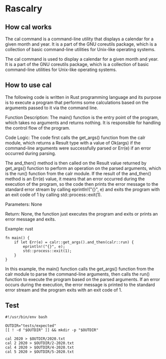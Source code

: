 # Rascalry

## How cal works

The cal command is a command-line utility that displays a calendar for a given month and year. It is a part of the GNU coreutils package, which is a collection of basic command-line utilities for Unix-like operating systems.

The cal command is used to display a calendar for a given month and year. It is a part of the GNU coreutils package, which is a collection of basic command-line utilities for Unix-like operating systems.

## How to use cal


The following code is written in Rust programming language and its purpose is to execute a program that performs some calculations based on the arguments passed to it via the command line.

Function Description:
The main() function is the entry point of the program, which takes no arguments and returns nothing. It is responsible for handling the control flow of the program.

Code Logic:
The code first calls the get_args() function from the calr module, which returns a Result type with a value of Ok(args) if the command-line arguments were successfully parsed or Err(e) if an error occurred during parsing.

The and_then() method is then called on the Result value returned by get_args() function to perform an operation on the parsed arguments, which is the run() function from the calr module. If the result of the and_then() method is an Err(e) value, it means that an error occurred during the execution of the program, so the code then prints the error message to the standard error stream by calling eprintln!("{}", e) and exits the program with an exit code of 1 by calling std::process::exit(1).

Parameters:
None

Return:
None, the function just executes the program and exits or prints an error message and exits.

Example:
rust
```
fn main() {
    if let Err(e) = calr::get_args().and_then(calr::run) {
        eprintln!("{}", e);
        std::process::exit(1);
    }
}
```
In this example, the main() function calls the get_args() function from the calr module to parse the command-line arguments, then calls the run() function to execute the program based on the parsed arguments. If an error occurs during the execution, the error message is printed to the standard error stream and the program exits with an exit code of 1.

## Test 
```
#!/usr/bin/env bash

OUTDIR="tests/expected"
[[ ! -d "$OUTDIR" ]] && mkdir -p "$OUTDIR"

cal 2020 > $OUTDIR/2020.txt
cal 2 2020 > $OUTDIR/2-2020.txt
cal 4 2020 > $OUTDIR/4-2020.txt
cal 5 2020 > $OUTDIR/5-2020.txt
```